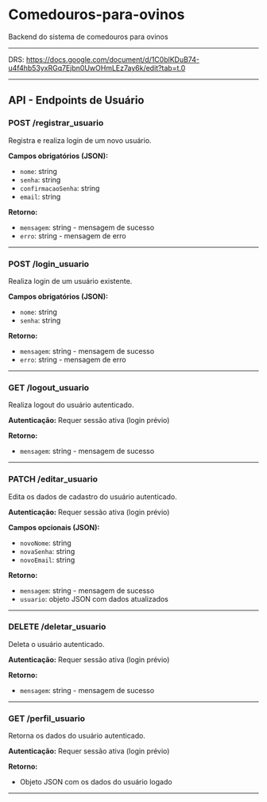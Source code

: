 # Comedouros-para-ovinos
Backend do sistema de comedouros para ovinos

---

DRS: https://docs.google.com/document/d/1C0blKDuB74-u4f4hb53yxRGq7Ejbn0UwOHmLEz7ay6k/edit?tab=t.0

---

## API - Endpoints de Usuário

### POST /registrar_usuario
Registra e realiza login de um novo usuário.

**Campos obrigatórios (JSON):**
- `nome`: string
- `senha`: string
- `confirmacaoSenha`: string
- `email`: string

**Retorno:**
- `mensagem`: string - mensagem de sucesso
- `erro`: string - mensagem de erro

---

### POST /login_usuario
Realiza login de um usuário existente.

**Campos obrigatórios (JSON):**
- `nome`: string
- `senha`: string

**Retorno:**
- `mensagem`: string - mensagem de sucesso
- `erro`: string - mensagem de erro

---

### GET /logout_usuario
Realiza logout do usuário autenticado.

**Autenticação:** Requer sessão ativa (login prévio)

**Retorno:**
- `mensagem`: string - mensagem de sucesso

---

### PATCH /editar_usuario
Edita os dados de cadastro do usuário autenticado.

**Autenticação:** Requer sessão ativa (login prévio)

**Campos opcionais (JSON):**
- `novoNome`: string
- `novaSenha`: string
- `novoEmail`: string

**Retorno:**
- `mensagem`: string - mensagem de sucesso
- `usuario`: objeto JSON com dados atualizados

---

### DELETE /deletar_usuario
Deleta o usuário autenticado.

**Autenticação:** Requer sessão ativa (login prévio)

**Retorno:**
- `mensagem`: string - mensagem de sucesso

---

### GET /perfil_usuario
Retorna os dados do usuário autenticado.

**Autenticação:** Requer sessão ativa (login prévio)

**Retorno:**
- Objeto JSON com os dados do usuário logado

---

